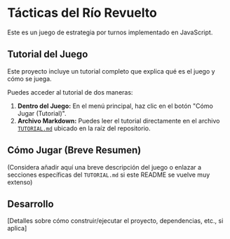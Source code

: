 # Tácticas del Río Revuelto

Este es un juego de estrategia por turnos implementado en JavaScript.

## Tutorial del Juego

Este proyecto incluye un tutorial completo que explica qué es el juego y cómo se juega.

Puedes acceder al tutorial de dos maneras:

1.  **Dentro del Juego:** En el menú principal, haz clic en el botón "Cómo Jugar (Tutorial)".
2.  **Archivo Markdown:** Puedes leer el tutorial directamente en el archivo [`TUTORIAL.md`](TUTORIAL.md) ubicado en la raíz del repositorio.

## Cómo Jugar (Breve Resumen)

(Considera añadir aquí una breve descripción del juego o enlazar a secciones específicas del `TUTORIAL.md` si este README se vuelve muy extenso)

## Desarrollo

[Detalles sobre cómo construir/ejecutar el proyecto, dependencias, etc., si aplica]
